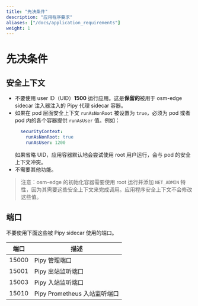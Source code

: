 ```yaml
---
title: "先决条件"
description: "应用程序要求"
aliases: ["/docs/application_requirements"]
weight: 1
---
```


# 先决条件

## 安全上下文

* 不要使用 user ID（UID）**1500** 运行应用。这是**保留的**被用于 osm-edge sidecar 注入器注入的 Pipy 代理 sidecar 容器。
* 如果在 pod 层面安全上下文 `runAsNonRoot` 被设置为 `true`，必须为 pod 或者 pod 内的各个容器提供 `runAsUser` 值。例如：
  ```yaml
    securityContext:
      runAsNonRoot: true
      runAsUser: 1200
  ```
    如果省略 UID，应用容器默认地会尝试使用 root 用户运行，会与 pod 的安全上下文冲突。
* 不需要其他功能。

> 注意：osm-edge 的初始化容器需要使用 root 运行并添加 `NET_ADMIN` 特性，因为其需要这些安全上下文来完成调用。应用程序安全上下文不会修改这些值。

## 端口

不要使用下面这些被 Pipy sidecar 使用的端口。

| 端口  | 描述                            |
| ----- | -------------------------------------- |
| 15000 | Pipy 管理端口                     |
| 15001 | Pipy 出站监听端口          |
| 15003 | Pipy 入站监听端口            |
| 15010 | Pipy Prometheus 入站监听端口 |
